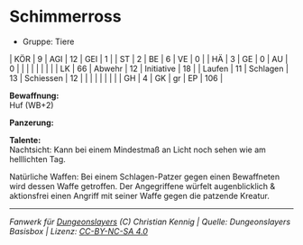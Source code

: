 # Schimmerross  
- Gruppe: Tiere  

| KÖR    | 9  | AGI      | 12 | GEI        | 1   |
| ST     | 2  | BE       | 6  | VE         | 0   |
| HÄ     | 3  | GE       | 0  | AU         | 0   |
|        |    |          |    |            |     |
| LK     | 66 | Abwehr   | 12 | Initiative | 18  |
| Laufen | 11 | Schlagen | 13 | Schiessen  | 12  |
|        |    |          |    |            |     |
| GH     | 4  | GK       | gr | EP         | 106 |


**Bewaffnung:**  
Huf (WB+2)

**Panzerung:**  


**Talente:**  
Nachtsicht: Kann bei einem Mindestmaß an Licht noch sehen wie am helllichten Tag.

Natürliche Waffen: Bei einem Schlagen-Patzer gegen einen Bewaffneten wird dessen Waffe getroffen. Der Angegriffene würfelt augenblicklich & aktionsfrei einen Angriff mit seiner Waffe gegen die patzende Kreatur.





___
*Fanwerk für [Dungeonslayers](https://www.dungeonslayers.net/) (C) Christian Kennig | Quelle: Dungeonslayers Basisbox | Lizenz: [CC-BY-NC-SA 4.0](https://creativecommons.org/licenses/by-nc-sa/4.0/deed.de)*